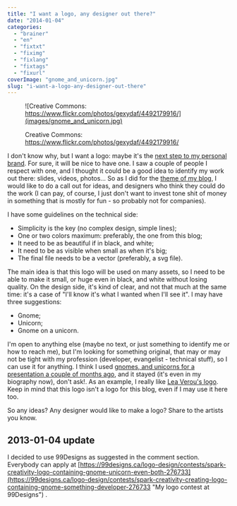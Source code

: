 ```yaml
---
title: "I want a logo, any designer out there?"
date: "2014-01-04"
categories: 
  - "brainer"
  - "en"
  - "fixtxt"
  - "fiximg"
  - "fixlang"
  - "fixtags"
  - "fixurl"
coverImage: "gnome_and_unicorn.jpg"
slug: "i-want-a-logo-any-designer-out-there"
---
```


<figure>

![Creative Commons: https://www.flickr.com/photos/gexydaf/4492179916/](images/gnome_and_unicorn.jpg)

<figcaption>

Creative Commons: https://www.flickr.com/photos/gexydaf/4492179916/

</figcaption>

</figure>

I don't know why, but I want a logo: maybe it's the [next step to my personal brand](https://fred.dev/im-working-on-a-personal-branding-book-for-developers/ "I’m working on a personal branding book for developers"). For sure, it will be nice to have one. I saw a couple of people I respect with one, and I thought it could be a good idea to identify my work out there: slides, videos, photos... So as I did for the [theme of my blog](http://fred.dev/i-need-a-good-designer/ "I need a good designer"), I would like to do a call out for ideas, and designers who think they could do the work (I can pay, of course, I just don't want to invest tone shit of money in something that is mostly for fun - so probably not for companies).

I have some guidelines on the technical side:

- Simplicity is the key (no complex design, simple lines);
- One or two colors maximum: preferably, the one from this blog;
- It need to be as beautiful if in black, and white;
- It need to be as visible when small as when it's big;
- The final file needs to be a vector (preferably, a svg file).

The main idea is that this logo will be used on many assets, so I need to be able to make it small, or huge even in black, and white without losing quality. On the design side, it's kind of clear, and not that much at the same time: it's a case of "I'll know it's what I wanted when I'll see it". I may have three suggestions:

- Gnome;
- Unicorn;
- Gnome on a unicorn.

I'm open to anything else (maybe no text, or just something to identify me or how to reach me), but I'm looking for something original, that may or may not be tight with my profession (developer, evangelist - technical stuff), so I can use it for anything. I think I used [gnomes, and unicorns for a presentation a couple of months ago](https://fred.dev/building-windows-store-apps-more-exciting-than-a-unicorn-in-wonderland/ "Building Windows Store Apps, More Exciting Than A Unicorn in Wonderland"), and it stayed (it's even in my biography now), don't ask!. As an example, I really like [Lea Verou's logo](https://pbs.twimg.com/profile_images/1716232467/avatar-logo.png "Lea Verou's logo"). Keep in mind that this logo isn't a logo for this blog, even if I may use it here too.

So any ideas? Any designer would like to make a logo? Share to the artists you know.

## 2013-01-04 update

I decided to use 99Designs as suggested in the comment section. Everybody can apply at [https://99designs.ca/logo-design/contests/spark-creativity-logo-containing-gnome-unicorn-even-both-276733](https://99designs.ca/logo-design/contests/spark-creativity-creating-logo-containing-gnome-something-developer-276733 "My logo contest at 99Designs") .
